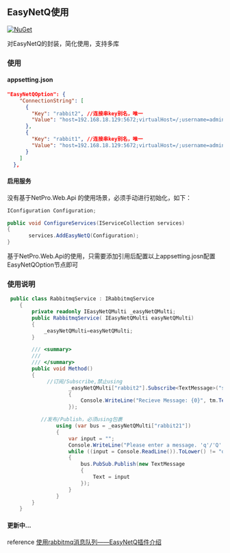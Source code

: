 
## EasyNetQ使用
 [![NuGet](https://img.shields.io/nuget/v/NetPro.EasyNetQ.svg)](https://nuget.org/packages/NetPro.EasyNetQ)

对EasyNetQ的封装，简化使用，支持多库

### 使用

#### appsetting.json 

```json
"EasyNetQOption": {
    "ConnectionString": [
      {
        "Key": "rabbit2", //连接串key别名，唯一
        "Value": "host=192.168.18.129:5672;virtualHost=/;username=admin;password=123456;timeout=60" //别名key对应的连接串
      },
      {
        "Key": "rabbit1", //连接串key别名，唯一
        "Value": "host=192.168.18.129:5672;virtualHost=/;username=admin;password=123456;timeout=60" //别名key对应的连接串
      }
    ]
  },

```
#### 启用服务
没有基于NetPro.Web.Api 的使用场景，必须手动进行初始化，如下：
```csharp
IConfiguration Configuration;

public void ConfigureServices(IServiceCollection services)
{    
       services.AddEasyNetQ(Configuration);
}
```

基于NetPro.Web.Api的使用，只需要添加引用后配置以上appsetting.josn配置EasyNetQOption节点即可

### 使用说明

```csharp
 public class RabbitmqService : IRabbitmqService
    {
        private readonly IEasyNetQMulti _easyNetQMulti;
        public RabbitmqService( IEasyNetQMulti easyNetQMulti)
        {
            _easyNetQMulti=easyNetQMulti;
        }

        /// <summary>
        /// 
        /// </summary>
        public void Method()
        {
             //订阅/Subscribe,禁止using
                    _easyNetQMulti["rabbit2"].Subscribe<TextMessage>("subscriptionId", tm =>
                    {
                        Console.WriteLine("Recieve Message: {0}", tm.Text);
                    });

           //发布/Publish，必须using包裹
                using (var bus = _easyNetQMulti["rabbit21"])
                {
                    var input = "";
                    Console.WriteLine("Please enter a message. 'q'/'Q' to quit.");
                    while ((input = Console.ReadLine()).ToLower() != "q")
                    {
                        bus.PubSub.Publish(new TextMessage
                        {
                            Text = input
                        });
                    }
                }
        }
    }
```

#### 更新中...
reference
 [使用rabbitmq消息队列——EasyNetQ插件介绍](https://www.cnblogs.com/shanfeng1000/p/12359190.html)

